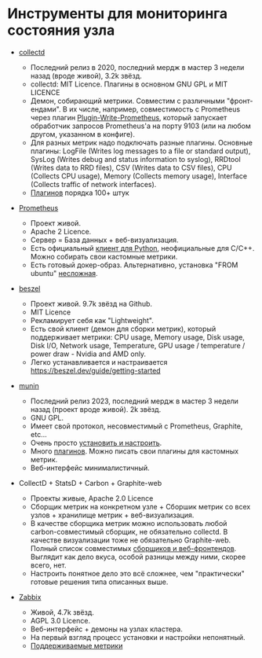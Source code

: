 # Инструменты для мониторинга состояния узла

* [collectd](https://www.collectd.org/)
  - Последний релиз в 2020, последний мердж в мастер 3 недели назад (вроде живой), 3.2k звёзд.
  - collectd: MIT Licence. Плагины в основном GNU GPL и MIT LICENCE
  - Демон, собирающий метрики. Совместим с различными "фронт-ендами". В их числе, например, совместимость с Prometheus через плагин [Plugin-Write-Prometheus](https://github.com/collectd/collectd/wiki/Plugin-Write-Prometheus), который запускает обработчик запросов Prometheus'а на порту 9103 (или на любом другом, указанном в конфиге).
  - Для разных метрик надо подключать разные плагины. Основные плагины: LogFile (Writes log messages to a file or standard output), SysLog (Writes debug and status information to syslog), RRDtool (Writes data to RRD files), CSV (Writes data to CSV files), CPU (Collects CPU usage), Memory (Collects memory usage), Interface (Collects traffic of network interfaces).
  - [Плагинов](https://github.com/collectd/collectd/wiki/Table-of-Plugins) порядка 100+ штук

* [Prometheus](https://prometheus.io/)
  - Проект живой.
  - Apache 2 Licence.
  - Сервер = База данных + веб-визуализация.
  - Есть официальный [клиент для Python](https://prometheus.github.io/client_python/), неофициальные для C/C++. Можно собирать свои кастомные метрики.
  - Есть готовый докер-образ. Альтернативно, установка "FROM ubuntu" [несложная](https://github.com/jcdkiki/prometheus-example).
  
* [beszel](https://github.com/henrygd/beszel)
  - Проект живой. 9.7k звёзд на Github.
  - MIT Licence
  - Рекламирует себя как "Lightweight".
  - Есть свой клиент (демон для сборки метрик), который поддерживает метрики: CPU usage, Memory usage, Disk usage, Disk I/O, Network usage, Temperature, GPU usage / temperature / power draw - Nvidia and AMD only.
  - Легко устанавливается и настраивается https://beszel.dev/guide/getting-started

* [munin](https://github.com/munin-monitoring/munin?tab=readme-ov-file)
  - Последний релиз 2023, последний мердж в мастер 3 недели назад (проект вроде живой). 2k звёзд.
  - GNU GPL.
  - Имеет свой протокол, несовместимый с Prometheus, Graphite, etc...
  - Очень просто [установить и настроить](https://interface31.ru/tech_it/2023/01/ustanavlivaem-i-nastraivaem-sistemu-monitoringa-munin.html).
  - Много [плагинов](https://gallery.munin-monitoring.org/). Можно писать свои плагины для кастомных метрик.
  - Веб-интерфейс минималистичный.

* CollectD + StatsD + Carbon + Graphite-web
  - Проекты живые, Apache 2.0 Licence
  - Сборщик метрик на конкретном узле + Сборшик метрик со всех узлов + хранилище метрик + веб-визуализация.
  - В качестве сборщика метрик можно использовать любой carbon-совместимый сборщик, не обязательно collectd. В качестве визуализации тоже не обязательно Graphite-web. Полный список совместимых [сборщиков и веб-фронтендов](https://graphite.readthedocs.io/en/0.9.11/tools.html). Выглядит как дело вкуса, особой разницы между ними, скорее всего, нет.
  - Настроить понятное дело это всё сложнее, чем "практически" готовые решения типа описанных выше.

* [Zabbix](https://github.com/zabbix/zabbix)
  - Живой, 4.7k звёзд.
  - AGPL 3.0 Licence.
  - Веб-интерфейс + демоны на узлах кластера.
  - На первый взгляд процесс установки и настройки непонятный.
  - [Поддерживаемые метрики](https://www.zabbix.com/documentation/current/en/manual/config/items/itemtypes/zabbix_agent)

